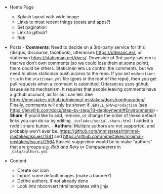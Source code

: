 * Home Page
  * Splash layout with wide image
  * Links to most recent things (posts and apps?)
  * Set pagination
  * Link to github?
  * Rob
* Posts
      - **Comments**: Need to decide on a 3rd-party service for this (disqus, discourse, facebook), utterances https://utteranc.es/, or staticman https://staticman.net/docs/. Downside of 3rd-party system is that we don't own comments (so we could lose them at some point), there could be others. Staticman lets us control the comments, but we need to allow staticman push access to the repo. If you set `moderation: true` in the `staticman.yml` file (goes in the root of the repo), then you get pull requests when a comment is submitted. Utterances uses github issues as its mechanism. It requires that people leaving comments have a github account, as far as I can tell. See https://mmistakes.github.io/minimal-mistakes/docs/configuration/. Finally, comments will only be shown if `JEKYLL_ENV=production` (see https://jekyllrb.com/docs/step-by-step/10-deployment/#Environments)
      - **Share**: If you’d like to add, remove, or change the order of these default links you can do so by editing `_includes/social-share.html`. I added a reddit share button.
      - **Authors**: Multiple authors are not supported, and probably won't ever be. https://github.com/mmistakes/minimal-mistakes/issues/1341 and https://github.com/mmistakes/minimal-mistakes/issues/2564 Easiest suggestion would be to make "authors" that are groups e.g. _Rob and Rory_ or _Compubeerers_ in `_data/authors.yml`

* Content:
  * Create our icon
  * Import some default images (make a banner?)
  * Define authors, if not already done
  * Look into nbconvert html templates with jinja
